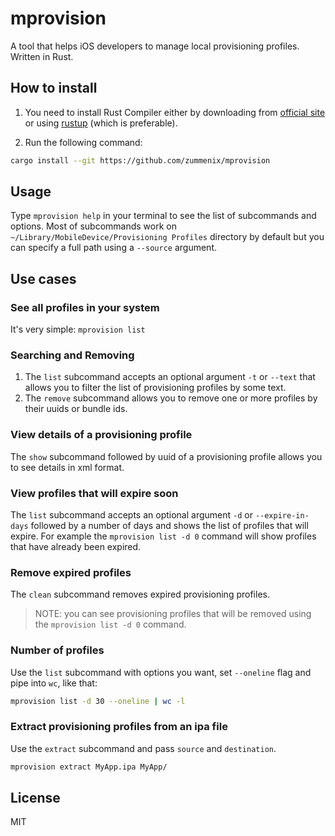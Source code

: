 # mprovision
A tool that helps iOS developers to manage local provisioning profiles.
Written in Rust.

## How to install

1. You need to install Rust Compiler either by downloading from 
[official site](https://www.rust-lang.org/downloads.html) or using
[rustup](https://www.rustup.rs) (which is preferable).

2. Run the following command:

```bash
cargo install --git https://github.com/zummenix/mprovision
```

## Usage

Type `mprovision help` in your terminal to see the list of subcommands and options.
Most of subcommands work on `~/Library/MobileDevice/Provisioning Profiles` directory by default but you can specify a
full path using a `--source` argument.

## Use cases

### See all profiles in your system

It's very simple: `mprovision list`

### Searching and Removing

1. The `list` subcommand accepts an optional argument `-t` or `--text` that allows you to filter the list of 
provisioning profiles by some text. 
2. The `remove` subcommand allows you to remove one or more profiles by their uuids or bundle ids.

### View details of a provisioning profile

The `show` subcommand followed by uuid of a provisioning profile allows you to see details
in xml format.

### View profiles that will expire soon

The `list` subcommand accepts an optional argument `-d` or `--expire-in-days` followed by a number of days and shows the
list of profiles that will expire. For example the `mprovision list -d 0` command will show profiles that have already 
been expired.

### Remove expired profiles

The `clean` subcommand removes expired provisioning profiles.

> NOTE: you can see provisioning profiles that will be removed using the
`mprovision list -d 0` command.

### Number of profiles

Use the `list` subcommand with options you want, set `--oneline` flag and pipe into `wc`,
like that:

```bash
mprovision list -d 30 --oneline | wc -l
```

### Extract provisioning profiles from an ipa file

Use the `extract` subcommand and pass `source` and `destination`.

```bash
mprovision extract MyApp.ipa MyApp/
```

## License

MIT
